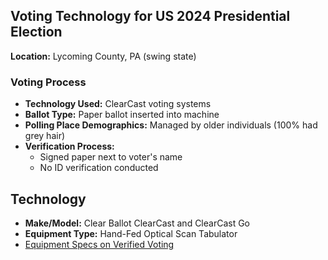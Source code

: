 ## Voting Technology for US 2024 Presidential Election

**Location:** Lycoming County, PA (swing state)

### Voting Process
- **Technology Used:** ClearCast voting systems
- **Ballot Type:** Paper ballot inserted into machine
- **Polling Place Demographics:** Managed by older individuals (100% had grey hair)
- **Verification Process:**
  - Signed paper next to voter's name
  - No ID verification conducted

## Technology
- **Make/Model:** Clear Ballot ClearCast and ClearCast Go
- **Equipment Type:** Hand-Fed Optical Scan Tabulator
- [Equipment Specs on Verified Voting](https://verifiedvoting.org/election-system/clear-ballot-clearcast/)
